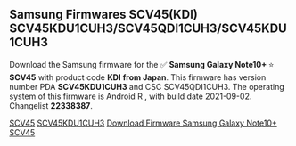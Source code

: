<h2>Samsung Firmwares SCV45(KDI) SCV45KDU1CUH3/SCV45QDI1CUH3/SCV45KDU1CUH3</h2>
Download the Samsung firmware for the ✅ <strong>Samsung Galaxy Note10+ </strong> ⭐ <strong>SCV45</strong> with product code <strong>KDI</strong> <strong> from Japan</strong>. This firmware has version number PDA <strong>SCV45KDU1CUH3</strong> and CSC SCV45QDI1CUH3. The operating system of this firmware is Android R , with build date 2021-09-02. Changelist <strong>22338387</strong>.


[SCV45](https://samfirm.shop/samsung/model/SCV45)
[SCV45KDU1CUH3](https://samfirm.shop/samsung/pda/SCV45KDU1CUH3)
[Download Firmware Samsung Galaxy Note10+ SCV45](https://samfirm.shop/samsung/firmware/453639)
